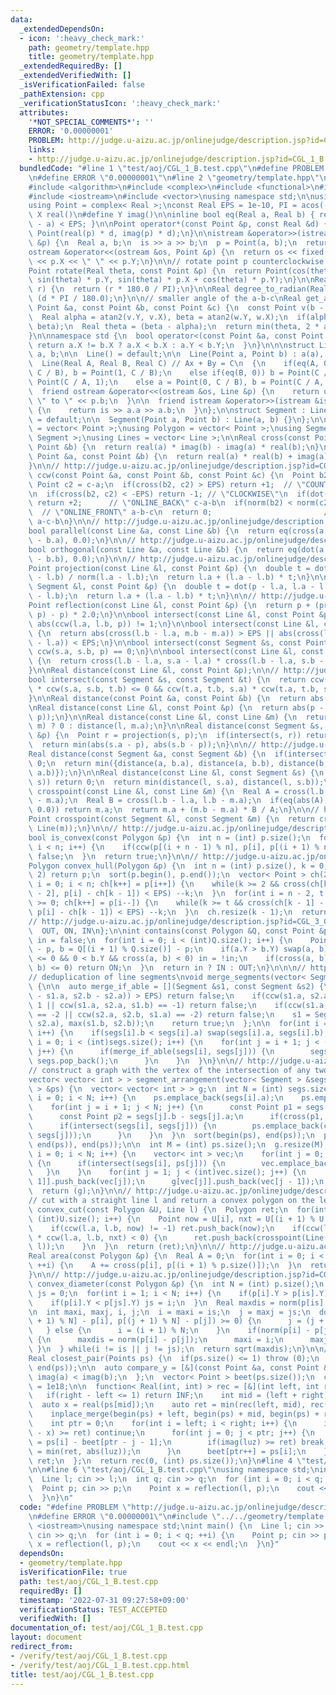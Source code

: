 ```yaml
---
data:
  _extendedDependsOn:
  - icon: ':heavy_check_mark:'
    path: geometry/template.hpp
    title: geometry/template.hpp
  _extendedRequiredBy: []
  _extendedVerifiedWith: []
  _isVerificationFailed: false
  _pathExtension: cpp
  _verificationStatusIcon: ':heavy_check_mark:'
  attributes:
    '*NOT_SPECIAL_COMMENTS*': ''
    ERROR: '0.00000001'
    PROBLEM: http://judge.u-aizu.ac.jp/onlinejudge/description.jsp?id=CGL_1_B
    links:
    - http://judge.u-aizu.ac.jp/onlinejudge/description.jsp?id=CGL_1_B
  bundledCode: "#line 1 \"test/aoj/CGL_1_B.test.cpp\"\n#define PROBLEM \"http://judge.u-aizu.ac.jp/onlinejudge/description.jsp?id=CGL_1_B\"\
    \n#define ERROR \"0.00000001\"\n#line 2 \"geometry/template.hpp\"\n#include <cmath>\n\
    #include <algorithm>\n#include <complex>\n#include <functional>\n#include <iomanip>\n\
    #include <iostream>\n#include <vector>\nusing namespace std;\n\nusing Real = double;\n\
    using Point = complex< Real >;\nconst Real EPS = 1e-10, PI = acos(-1);\n#define\
    \ X real()\n#define Y imag()\n\ninline bool eq(Real a, Real b) { return fabs(b\
    \ - a) < EPS; }\n\nPoint operator*(const Point &p, const Real &d) {\n  return\
    \ Point(real(p) * d, imag(p) * d);\n}\n\nistream &operator>>(istream &is, Point\
    \ &p) {\n  Real a, b;\n  is >> a >> b;\n  p = Point(a, b);\n  return is;\n}\n\n\
    ostream &operator<<(ostream &os, Point &p) {\n  return os << fixed << setprecision(10)\
    \ << p.X << \" \" << p.Y;\n}\n\n// rotate point p counterclockwise by theta rad\n\
    Point rotate(Real theta, const Point &p) {\n  return Point(cos(theta) * p.X -\
    \ sin(theta) * p.Y, sin(theta) * p.X + cos(theta) * p.Y);\n}\n\nReal radian_to_degree(Real\
    \ r) {\n  return (r * 180.0 / PI);\n}\n\nReal degree_to_radian(Real d) {\n  return\
    \ (d * PI / 180.0);\n}\n\n// smaller angle of the a-b-c\nReal get_angle(const\
    \ Point &a, const Point &b, const Point &c) {\n  const Point v(b - a), w(c - b);\n\
    \  Real alpha = atan2(v.Y, v.X), beta = atan2(w.Y, w.X);\n  if(alpha > beta) swap(alpha,\
    \ beta);\n  Real theta = (beta - alpha);\n  return min(theta, 2 * acos(-1) - theta);\n\
    }\n\nnamespace std {\n  bool operator<(const Point &a, const Point &b) {\n   \
    \ return a.X != b.X ? a.X < b.X : a.Y < b.Y;\n  }\n}\n\n\nstruct Line {\n  Point\
    \ a, b;\n\n  Line() = default;\n\n  Line(Point a, Point b) : a(a), b(b) {}\n\n\
    \  Line(Real A, Real B, Real C) // Ax + By = C\n  {\n    if(eq(A, 0)) a = Point(0,\
    \ C / B), b = Point(1, C / B);\n    else if(eq(B, 0)) b = Point(C / A, 0), b =\
    \ Point(C / A, 1);\n    else a = Point(0, C / B), b = Point(C / A, 0);\n  }\n\n\
    \  friend ostream &operator<<(ostream &os, Line &p) {\n    return os << p.a <<\
    \ \" to \" << p.b;\n  }\n\n  friend istream &operator>>(istream &is, Line &a)\
    \ {\n    return is >> a.a >> a.b;\n  }\n};\n\nstruct Segment : Line {\n  Segment()\
    \ = default;\n\n  Segment(Point a, Point b) : Line(a, b) {}\n};\n\nusing Points\
    \ = vector< Point >;\nusing Polygon = vector< Point >;\nusing Segments = vector<\
    \ Segment >;\nusing Lines = vector< Line >;\n\nReal cross(const Point &a, const\
    \ Point &b) {\n  return real(a) * imag(b) - imag(a) * real(b);\n}\n\nReal dot(const\
    \ Point &a, const Point &b) {\n  return real(a) * real(b) + imag(a) * imag(b);\n\
    }\n\n// http://judge.u-aizu.ac.jp/onlinejudge/description.jsp?id=CGL_1_C\nint\
    \ ccw(const Point &a, const Point &b, const Point &c) {\n  Point b2 = b-a;\n \
    \ Point c2 = c-a;\n  if(cross(b2, c2) > EPS) return +1;  // \"COUNTER_CLOCKWISE\"\
    \n  if(cross(b2, c2) < -EPS) return -1; // \"CLOCKWISE\"\n  if(dot(b2, c2) < 0)\
    \ return +2;      // \"ONLINE_BACK\" c-a-b\n  if(norm(b2) < norm(c2)) return -2;\
    \  // \"ONLINE_FRONT\" a-b-c\n  return 0;                         // \"ON_SEGMENT\"\
    \ a-c-b\n}\n\n// http://judge.u-aizu.ac.jp/onlinejudge/description.jsp?id=CGL_2_A\n\
    bool parallel(const Line &a, const Line &b) {\n  return eq(cross(a.b - a.a, b.b\
    \ - b.a), 0.0);\n}\n\n// http://judge.u-aizu.ac.jp/onlinejudge/description.jsp?id=CGL_2_A\n\
    bool orthogonal(const Line &a, const Line &b) {\n  return eq(dot(a.a - a.b, b.a\
    \ - b.b), 0.0);\n}\n\n// http://judge.u-aizu.ac.jp/onlinejudge/description.jsp?id=CGL_1_A\n\
    Point projection(const Line &l, const Point &p) {\n  double t = dot(p - l.a, l.a\
    \ - l.b) / norm(l.a - l.b);\n  return l.a + (l.a - l.b) * t;\n}\n\nPoint projection(const\
    \ Segment &l, const Point &p) {\n  double t = dot(p - l.a, l.a - l.b) / norm(l.a\
    \ - l.b);\n  return l.a + (l.a - l.b) * t;\n}\n\n// http://judge.u-aizu.ac.jp/onlinejudge/description.jsp?id=CGL_1_B\n\
    Point reflection(const Line &l, const Point &p) {\n  return p + (projection(l,\
    \ p) - p) * 2.0;\n}\n\nbool intersect(const Line &l, const Point &p) {\n  return\
    \ abs(ccw(l.a, l.b, p)) != 1;\n}\n\nbool intersect(const Line &l, const Line &m)\
    \ {\n  return abs(cross(l.b - l.a, m.b - m.a)) > EPS || abs(cross(l.b - l.a, m.b\
    \ - l.a)) < EPS;\n}\n\nbool intersect(const Segment &s, const Point &p) {\n  return\
    \ ccw(s.a, s.b, p) == 0;\n}\n\nbool intersect(const Line &l, const Segment &s)\
    \ {\n  return cross(l.b - l.a, s.a - l.a) * cross(l.b - l.a, s.b - l.a) < EPS;\n\
    }\n\nReal distance(const Line &l, const Point &p);\n\n// http://judge.u-aizu.ac.jp/onlinejudge/description.jsp?id=CGL_2_B\n\
    bool intersect(const Segment &s, const Segment &t) {\n  return ccw(s.a, s.b, t.a)\
    \ * ccw(s.a, s.b, t.b) <= 0 && ccw(t.a, t.b, s.a) * ccw(t.a, t.b, s.b) <= 0;\n\
    }\n\nReal distance(const Point &a, const Point &b) {\n  return abs(a - b);\n}\n\
    \nReal distance(const Line &l, const Point &p) {\n  return abs(p - projection(l,\
    \ p));\n}\n\nReal distance(const Line &l, const Line &m) {\n  return intersect(l,\
    \ m) ? 0 : distance(l, m.a);\n}\n\nReal distance(const Segment &s, const Point\
    \ &p) {\n  Point r = projection(s, p);\n  if(intersect(s, r)) return abs(r - p);\n\
    \  return min(abs(s.a - p), abs(s.b - p));\n}\n\n// http://judge.u-aizu.ac.jp/onlinejudge/description.jsp?id=CGL_2_D\n\
    Real distance(const Segment &a, const Segment &b) {\n  if(intersect(a, b)) return\
    \ 0;\n  return min({distance(a, b.a), distance(a, b.b), distance(b, a.a), distance(b,\
    \ a.b)});\n}\n\nReal distance(const Line &l, const Segment &s) {\n  if(intersect(l,\
    \ s)) return 0;\n  return min(distance(l, s.a), distance(l, s.b));\n}\n\nPoint\
    \ crosspoint(const Line &l, const Line &m) {\n  Real A = cross(l.b - l.a, m.b\
    \ - m.a);\n  Real B = cross(l.b - l.a, l.b - m.a);\n  if(eq(abs(A), 0.0) && eq(abs(B),\
    \ 0.0)) return m.a;\n  return m.a + (m.b - m.a) * B / A;\n}\n\n// http://judge.u-aizu.ac.jp/onlinejudge/description.jsp?id=CGL_2_C\n\
    Point crosspoint(const Segment &l, const Segment &m) {\n  return crosspoint(Line(l),\
    \ Line(m));\n}\n\n// http://judge.u-aizu.ac.jp/onlinejudge/description.jsp?id=CGL_3_B\n\
    bool is_convex(const Polygon &p) {\n  int n = (int) p.size();\n  for(int i = 0;\
    \ i < n; i++) {\n    if(ccw(p[(i + n - 1) % n], p[i], p[(i + 1) % n]) == -1) return\
    \ false;\n  }\n  return true;\n}\n\n// http://judge.u-aizu.ac.jp/onlinejudge/description.jsp?id=CGL_4_A\n\
    Polygon convex_hull(Polygon &p) {\n  int n = (int) p.size(), k = 0;\n  if(n <=\
    \ 2) return p;\n  sort(p.begin(), p.end());\n  vector< Point > ch(2 * n);\n  for(int\
    \ i = 0; i < n; ch[k++] = p[i++]) {\n    while(k >= 2 && cross(ch[k - 1] - ch[k\
    \ - 2], p[i] - ch[k - 1]) < EPS) --k;\n  }\n  for(int i = n - 2, t = k + 1; i\
    \ >= 0; ch[k++] = p[i--]) {\n    while(k >= t && cross(ch[k - 1] - ch[k - 2],\
    \ p[i] - ch[k - 1]) < EPS) --k;\n  }\n  ch.resize(k - 1);\n  return ch;\n}\n\n\
    // http://judge.u-aizu.ac.jp/onlinejudge/description.jsp?id=CGL_3_C\nenum {\n\
    \  OUT, ON, IN\n};\n\nint contains(const Polygon &Q, const Point &p) {\n  bool\
    \ in = false;\n  for(int i = 0; i < (int)Q.size(); i++) {\n    Point a = Q[i]\
    \ - p, b = Q[(i + 1) % Q.size()] - p;\n    if(a.Y > b.Y) swap(a, b);\n    if(a.Y\
    \ <= 0 && 0 < b.Y && cross(a, b) < 0) in = !in;\n    if(cross(a, b) == 0 && dot(a,\
    \ b) <= 0) return ON;\n  }\n  return in ? IN : OUT;\n}\n\n\n// http://judge.u-aizu.ac.jp/onlinejudge/description.jsp?id=1033\n\
    // deduplication of line segments\nvoid merge_segments(vector< Segment > &segs)\
    \ {\n\n  auto merge_if_able = [](Segment &s1, const Segment &s2) {\n    if(abs(cross(s1.b\
    \ - s1.a, s2.b - s2.a)) > EPS) return false;\n    if(ccw(s1.a, s2.a, s1.b) ==\
    \ 1 || ccw(s1.a, s2.a, s1.b) == -1) return false;\n    if(ccw(s1.a, s1.b, s2.a)\
    \ == -2 || ccw(s2.a, s2.b, s1.a) == -2) return false;\n    s1 = Segment(min(s1.a,\
    \ s2.a), max(s1.b, s2.b));\n    return true;\n  };\n\n  for(int i = 0; i < (int)segs.size();\
    \ i++) {\n    if(segs[i].b < segs[i].a) swap(segs[i].a, segs[i].b);\n  }\n  for(int\
    \ i = 0; i < (int)segs.size(); i++) {\n    for(int j = i + 1; j < (int)segs.size();\
    \ j++) {\n      if(merge_if_able(segs[i], segs[j])) {\n        segs[j--] = segs.back(),\
    \ segs.pop_back();\n      }\n    }\n  }\n}\n\n// http://judge.u-aizu.ac.jp/onlinejudge/description.jsp?id=1033\n\
    // construct a graph with the vertex of the intersection of any two line segments\n\
    vector< vector< int > > segment_arrangement(vector< Segment > &segs, vector< Point\
    \ > &ps) {\n  vector< vector< int > > g;\n  int N = (int) segs.size();\n  for(int\
    \ i = 0; i < N; i++) {\n    ps.emplace_back(segs[i].a);\n    ps.emplace_back(segs[i].b);\n\
    \    for(int j = i + 1; j < N; j++) {\n      const Point p1 = segs[i].b - segs[i].a;\n\
    \      const Point p2 = segs[j].b - segs[j].a;\n      if(cross(p1, p2) == 0) continue;\n\
    \      if(intersect(segs[i], segs[j])) {\n        ps.emplace_back(crosspoint(segs[i],\
    \ segs[j]));\n      }\n    }\n  }\n  sort(begin(ps), end(ps));\n  ps.erase(unique(begin(ps),\
    \ end(ps)), end(ps));\n\n  int M = (int) ps.size();\n  g.resize(M);\n  for(int\
    \ i = 0; i < N; i++) {\n    vector< int > vec;\n    for(int j = 0; j < M; j++)\
    \ {\n      if(intersect(segs[i], ps[j])) {\n        vec.emplace_back(j);\n   \
    \   }\n    }\n    for(int j = 1; j < (int)vec.size(); j++) {\n      g[vec[j -\
    \ 1]].push_back(vec[j]);\n      g[vec[j]].push_back(vec[j - 1]);\n    }\n  }\n\
    \  return (g);\n}\n\n// http://judge.u-aizu.ac.jp/onlinejudge/description.jsp?id=CGL_4_C\n\
    // cut with a straight line l and return a convex polygon on the left\nPolygon\
    \ convex_cut(const Polygon &U, Line l) {\n  Polygon ret;\n  for(int i = 0; i <\
    \ (int)U.size(); i++) {\n    Point now = U[i], nxt = U[(i + 1) % U.size()];\n\
    \    if(ccw(l.a, l.b, now) != -1) ret.push_back(now);\n    if(ccw(l.a, l.b, now)\
    \ * ccw(l.a, l.b, nxt) < 0) {\n      ret.push_back(crosspoint(Line(now, nxt),\
    \ l));\n    }\n  }\n  return (ret);\n}\n\n// http://judge.u-aizu.ac.jp/onlinejudge/description.jsp?id=CGL_3_A\n\
    Real area(const Polygon &p) {\n  Real A = 0;\n  for(int i = 0; i < (int)p.size();\
    \ ++i) {\n    A += cross(p[i], p[(i + 1) % p.size()]);\n  }\n  return A * 0.5;\n\
    }\n\n// http://judge.u-aizu.ac.jp/onlinejudge/description.jsp?id=CGL_4_B\nReal\
    \ convex_diameter(const Polygon &p) {\n  int N = (int) p.size();\n  int is = 0,\
    \ js = 0;\n  for(int i = 1; i < N; i++) {\n    if(p[i].Y > p[is].Y) is = i;\n\
    \    if(p[i].Y < p[js].Y) js = i;\n  }\n  Real maxdis = norm(p[is] - p[js]);\n\
    \n  int maxi, maxj, i, j;\n  i = maxi = is;\n  j = maxj = js;\n  do {\n    if(cross(p[(i\
    \ + 1) % N] - p[i], p[(j + 1) % N] - p[j]) >= 0) {\n      j = (j + 1) % N;\n \
    \   } else {\n      i = (i + 1) % N;\n    }\n    if(norm(p[i] - p[j]) > maxdis)\
    \ {\n      maxdis = norm(p[i] - p[j]);\n      maxi = i;\n      maxj = j;\n   \
    \ }\n  } while(i != is || j != js);\n  return sqrt(maxdis);\n}\n\n// http://judge.u-aizu.ac.jp/onlinejudge/description.jsp?id=CGL_5_A\n\
    Real closest_pair(Points ps) {\n  if(ps.size() <= 1) throw (0);\n  sort(begin(ps),\
    \ end(ps));\n\n  auto compare_y = [&](const Point &a, const Point &b) {\n    return\
    \ imag(a) < imag(b);\n  };\n  vector< Point > beet(ps.size());\n  const Real INF\
    \ = 1e18;\n\n  function< Real(int, int) > rec = [&](int left, int right) {\n \
    \   if(right - left <= 1) return INF;\n    int mid = (left + right) >> 1;\n  \
    \  auto x = real(ps[mid]);\n    auto ret = min(rec(left, mid), rec(mid, right));\n\
    \    inplace_merge(begin(ps) + left, begin(ps) + mid, begin(ps) + right, compare_y);\n\
    \    int ptr = 0;\n    for(int i = left; i < right; i++) {\n      if(abs(real(ps[i])\
    \ - x) >= ret) continue;\n      for(int j = 0; j < ptr; j++) {\n        auto luz\
    \ = ps[i] - beet[ptr - j - 1];\n        if(imag(luz) >= ret) break;\n        ret\
    \ = min(ret, abs(luz));\n      }\n      beet[ptr++] = ps[i];\n    }\n    return\
    \ ret;\n  };\n  return rec(0, (int) ps.size());\n}\n#line 4 \"test/aoj/CGL_1_B.test.cpp\"\
    \n\n#line 6 \"test/aoj/CGL_1_B.test.cpp\"\nusing namespace std;\nint main() {\n\
    \  Line l; cin >> l;\n  int q; cin >> q;\n  for (int i = 0; i < q; ++i) {\n  \
    \  Point p; cin >> p;\n    Point x = reflection(l, p);\n    cout << x << endl;\n\
    \  }\n}\n"
  code: "#define PROBLEM \"http://judge.u-aizu.ac.jp/onlinejudge/description.jsp?id=CGL_1_B\"\
    \n#define ERROR \"0.00000001\"\n#include \"../../geometry/template.hpp\"\n\n#include\
    \ <iostream>\nusing namespace std;\nint main() {\n  Line l; cin >> l;\n  int q;\
    \ cin >> q;\n  for (int i = 0; i < q; ++i) {\n    Point p; cin >> p;\n    Point\
    \ x = reflection(l, p);\n    cout << x << endl;\n  }\n}"
  dependsOn:
  - geometry/template.hpp
  isVerificationFile: true
  path: test/aoj/CGL_1_B.test.cpp
  requiredBy: []
  timestamp: '2022-07-31 09:27:58+09:00'
  verificationStatus: TEST_ACCEPTED
  verifiedWith: []
documentation_of: test/aoj/CGL_1_B.test.cpp
layout: document
redirect_from:
- /verify/test/aoj/CGL_1_B.test.cpp
- /verify/test/aoj/CGL_1_B.test.cpp.html
title: test/aoj/CGL_1_B.test.cpp
---
```


